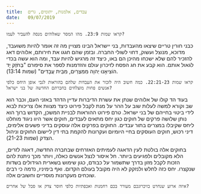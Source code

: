 ```yaml
---
title:  עבדים, אלמנות, יתומים, גרים
date:   09/07/2019
---
```


`קראו שמות 23:9. מהו המסר שאלוהים מנסה להעביר לעמו?`

כבני חורין טריים שיצאו מהעבדות, בני יישראל הבינו מצויין מה זה אומר להיות משועבד, מדוכא, מנוצל ועשוק, דחוי לשולי החברה. ובזמן שהם חגגו את חירותם, אלוהים דאג להזכיר להם שלא ישכחו מהיכן הם באו, כיצד זה מרגיש להיות עבד, ומה הוא עשה בכדי לגאול אותם. הוא קבע את חג הפסח לזיכרון עולם והזדמנות לספר את סיפורם "בְּחֹזֶק יָד הוֹצִיאָנוּ יְהוָה מִמִּצְרַיִם, מִבֵּית עֲבָדִים" (שמות 13:14).  

`קראו שמות 22:21-23. כמה חשוב היה לזכור את העבדות שלהם בהוראות לגבי אופן היחס כלפי אנשים פחות מוצלחים בחברתם החדשה של בני ישראל?`

בעוד הד קולו של אלוהים שנתן את עשרת הדיברות עדיין הדהד באזני העם, וכבר הוא שב וקורא למשה לעלות שוב על ההר על מנת לקבל פירוט כיצד מצוות אלו צריכות לבוא לידי ביטוי בחייהם של בני ישראל. טרם פירוט ההוראות לבניית המשכן, הקדוש ברוך הוא נותן שלושה פרקים של חוקים כגון יחס מתאים לעבדים, חוקים אשר היוו ניגוד מוחלט ליחס שקיבלו במצרים בתור עבדים. החוקים בפרקים אלה עוסקים בדיני פשעים אלימים, דיני רכוש, חוקים העוסקים בחיי היומיום ועקרונות להקמת בתי דין ליישום החוקים וניהול הצדק (שמות 21-23).

בחוקים אלה בולטת לעין הדאגה לעמיתים האזרחים שבחברה החדשה, דאגה לזרים, הלא מקובלים ולפגיעים ביותר. חל איסור לנצל אנשים כאלה, ויותר מכך ניתנת להם הזכות לקבל מזון בדרך שתשמור על כבודם, כגון שימוש בשארית הגידולים בשדות שנקצרו. יחס כזה לחלש ולנזקק לא היה מקובל בעולם הקדום. ואף בימיניו, נדמה כי רבים שוכחים מעקרונות מוסריים וחשובים אלה.

`איזה ארוע שנחרט בזיכרונכם מעורר בכם רחמנות ואכפתיות כלפי חוסר צדק או סבל של אחרים?`